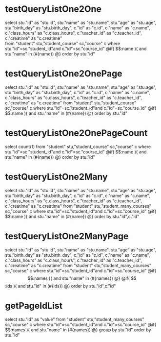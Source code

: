 testQueryListOne2One
====
select
stu."id" as "stu.id",
stu."name" as "stu.name",
stu."age" as "stu.age",
stu."birth_day" as "stu.birth_day",
c."id" as "c.id",
c."name" as "c.name",
c."class_hours" as "c.class_hours",
c."teacher_id" as "c.teacher_id",
c."creatime" as "c.creatime"  
from "student" stu,"student_course" sc,"course" c 
where stu."id"=sc."student_id"and c."id"=sc."course_id" 
@if( $$:name ){ 
and stu."name" in (#{name})
@} 
order by stu."id"

testQueryListOne2OnePage
====
select 
stu."id" as "stu.id",
stu."name" as "stu.name",
stu."age" as "stu.age",
stu."birth_day" as "stu.birth_day",
c."id" as "c.id",
c."name" as "c.name",
c."class_hours" as "c.class_hours",
c."teacher_id" as "c.teacher_id",
c."creatime" as "c.creatime" 
from "student" stu,"student_course" sc,"course" c 
where stu."id"=sc."student_id"and c."id"=sc."course_id" 
@if( $$:name ){ 
and stu."name" in (#{name})
@} 
order by stu."id"

testQueryListOne2OnePageCount
====
select count(1) from "student" stu,"student_course" sc,"course" c 
where stu."id"=sc."student_id"and c."id"=sc."course_id" 
@if( $$:name ){
and stu."name" in (#{name})
@} 
order by stu."id"


testQueryListOne2Many
====
select
stu."id" as "stu.id",
stu."name" as "stu.name",
stu."age" as "stu.age",
stu."birth_day" as "stu.birth_day",
c."id" as "c.id",
c."name" as "c.name",
c."class_hours" as "c.class_hours",
c."teacher_id" as "c.teacher_id",
c."creatime" as "c.creatime"
from "student" stu,"student_many_courses" sc,"course" c 
where stu."id"=sc."student_id"and c."id"=sc."course_id" 
@if( $$:name ){ 
and stu."name" in (#{name})
@} 
order by stu."id",c."id"


testQueryListOne2ManyPage
====
select
stu."id" as "stu.id",
stu."name" as "stu.name",
stu."age" as "stu.age",
stu."birth_day" as "stu.birth_day",
c."id" as "c.id",
c."name" as "c.name",
c."class_hours" as "c.class_hours",
c."teacher_id" as "c.teacher_id",
c."creatime" as "c.creatime"
from "student" stu,"student_many_courses" sc,"course" c where 
stu."id"=sc."student_id"and c."id"=sc."course_id" 
@if( $$:names ){ 
and stu."name" in (#{names})
@} 
@if( $$:ids ){ 
and stu."id" in (#{ids})
@} 
order by stu."id",c."id"

getPageIdList
====
select stu."id" as "value"
from "student" stu,"student_many_courses" sc,"course" c where stu."id"=sc."student_id"and c."id"=sc."course_id" 
@if( $$:names ){ 
and stu."name" in (#{names})
@} 
group by stu."id" order by stu."id"
